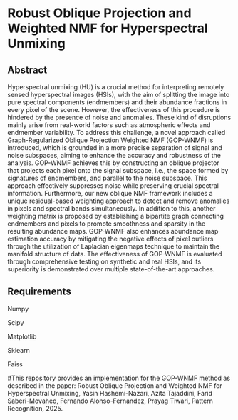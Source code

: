 # Robust Oblique Projection and Weighted NMF for Hyperspectral Unmixing
## Abstract
Hyperspectral unmixing (HU) is a crucial method for interpreting remotely sensed hyperspectral images (HSIs), with the aim of splitting the image into pure spectral  components (endmembers) and their abundance fractions in every pixel of the scene. However, the effectiveness of this procedure is hindered by the presence of noise and anomalies. These kind of disruptions mainly arise from real-world factors such as atmospheric effects and endmember variability.
To address this challenge, a novel approach called Graph-Regularized Oblique Projection Weighted NMF (GOP-WNMF) is introduced, which is grounded in a more precise separation of signal and noise subspaces, aiming to enhance the accuracy and robustness of the analysis. GOP-WNMF achieves this by constructing an oblique projector that projects each pixel onto the signal subspace, i.e., the space formed by signatures of endmembers, and parallel to the noise subspace. This approach effectively suppresses noise while preserving crucial spectral information. Furthermore, our new oblique NMF framework includes a unique residual-based weighting approach to detect and remove anomalies in pixels and spectral bands simultaneously. In addition to this, another weighting matrix is proposed  by establishing a bipartite graph connecting endmembers and pixels to promote smoothness and sparsity in the resulting abundance maps. GOP-WNMF also enhances abundance map estimation accuracy by mitigating the negative effects of pixel outliers through the utilization of Laplacian eigenmaps technique to maintain the manifold structure of data. The effectiveness of GOP-WNMF is evaluated through comprehensive testing on synthetic and real HSIs, and its superiority is demonstrated over multiple state-of-the-art approaches.
## Requirements
Numpy 

Scipy 

Matplotlib 

Sklearn 

Faiss

#This repository provides an implementation for the GOP-WNMF method as described in the paper:
Robust Oblique Projection and Weighted NMF for Hyperspectral Unmixing, Yasin Hashemi-Nazari, Azita Tajaddini, Farid Saberi-Movahed, Fernando Alonso-Fernandez, Prayag Tiwari, Pattern Recognition, 2025.

